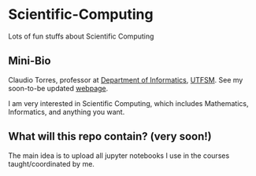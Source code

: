 # Scientific-Computing
Lots of fun stuffs about Scientific Computing

## Mini-Bio
Claudio Torres, professor at [Department of Informatics](http://www.inf.utfsm.cl),
[UTFSM](http://www.usm.cl). See my soon-to-be updated [webpage](https://www.inf.utfsm.cl/~ctorres).

I am very interested in Scientific Computing, which includes
Mathematics, Informatics, and anything you want.

## What will this repo contain? (very soon!)
The main idea is to upload all jupyter notebooks
I use in the courses taught/coordinated by me.
